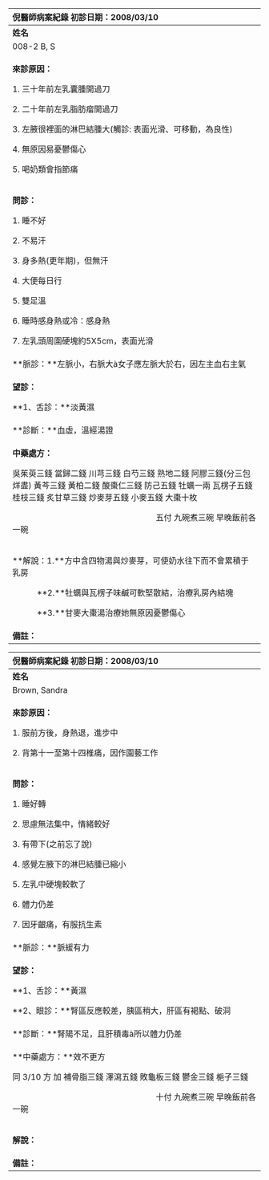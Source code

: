 ﻿|**倪醫師病案紀錄**     初診日期：2008/03/10|
| :- |
|**姓名**|**性別**|**年齡及體型**|**來診日期**|
|008-2 B, S|女|59歲，過胖|2008/03/10|
|<p>**來診原因：**</p><p>1. 三十年前左乳囊腫開過刀</p><p>2. 二十年前左乳脂肪瘤開過刀</p><p>3. 左腋很裡面的淋巴結腫大(觸診: 表面光滑、可移動，為良性)</p><p>4. 無原因易憂鬱傷心</p><p>5. 喝奶類會指節痛</p>|
|<p>**問診：**</p><p>1. 睡不好</p><p>2. 不易汗</p><p>3. 身多熱(更年期)，但無汗</p><p>4. 大便每日行</p><p>5. 雙足溫</p><p>6. 睡時感身熱或冷：感身熱</p><p>7. 左乳頭周圍硬塊約5X5cm，表面光滑</p>|
|**脈診：**左脈小，右脈大à女子應左脈大於右，因左主血右主氣|
|<p>**望診：**</p><p>**1、舌診：**淡黃濕</p>|
|**診斷：**血虛，溫經湯證|
|<p>**中藥處方：**</p><p>吳茱萸三錢  當歸二錢  川芎三錢  白芍三錢  熟地二錢  阿膠三錢(分三包烊盡)  黃芩三錢  黃柏二錢  酸棗仁三錢  防己五錢  牡蠣一兩  瓦楞子五錢  桂枝三錢  炙甘草三錢  炒麥芽五錢  小麥五錢  大棗十枚</p><p>`                                   `五付  九碗煮三碗  早晚飯前各一碗</p>|
|<p>**解說：1.**方中含四物湯與炒麥芽，可使奶水往下而不會累積于乳房</p><p>`      `**2.**牡蠣與瓦楞子味鹹可軟堅散結，治療乳房內結塊</p><p>`      `**3.**甘麥大棗湯治療她無原因憂鬱傷心</p><p></p>|
|**備註：**|













|**倪醫師病案紀錄**          初診日期：2008/03/10|
| :- |
|**姓名**|**性別**|**年齡及體型**|**來診日期**|
|Brown, Sandra|女|59歲，過胖|2008/03/17|
|<p>**來診原因：**</p><p>1. 服前方後，身熱退，進步中</p><p>2. 背第十一至第十四椎痛，因作園藝工作</p><p></p>|
|<p>**問診：**</p><p>1. 睡好轉</p><p>2. 思慮無法集中，情緒較好</p><p>3. 有帶下(之前忘了說)</p><p>4. 感覺左腋下的淋巴結腫已縮小</p><p>5. 左乳中硬塊較軟了</p><p>6. 體力仍差</p><p>7. 因牙齦痛，有服抗生素</p>|
|**脈診：**脈緩有力|
|<p>**望診：**</p><p>**1、舌診：**黃濕</p><p>**2、眼診：**腎區反應較差，胰區稍大，肝區有褐點、破洞</p>|
|**診斷：**腎陽不足，且肝積毒à所以體力仍差|
|<p>**中藥處方：**效不更方</p><p>同 3/10 方 加  補骨脂三錢  澤瀉五錢  敗龜板三錢  鬱金三錢  梔子三錢</p><p>`                                   `十付  九碗煮三碗  早晚飯前各一碗</p>|
|<p>**解說：** </p><p></p>|
|**備註：**|


